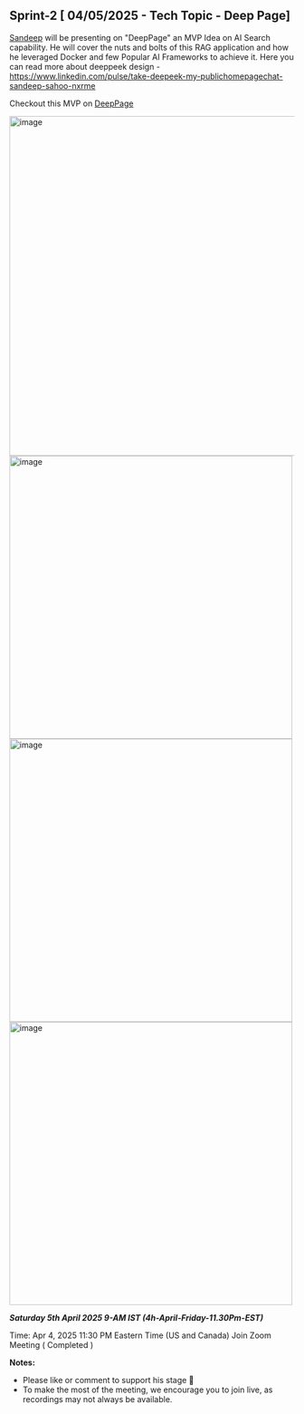 ## Sprint-2 [ 04/05/2025 - Tech Topic - Deep Page]

[Sandeep](www.interviewdose.com/contacts) will be presenting on "DeepPage" an MVP Idea on AI Search capability. 
He will cover the nuts and bolts of this RAG application and how he leveraged Docker and few Popular AI Frameworks to achieve it.
Here you can read more about deeppeek design - https://www.linkedin.com/pulse/take-deepeek-my-publichomepagechat-sandeep-sahoo-nxrme

Checkout this MVP on [DeepPage](http://publichome.page/chat)

<img width="600" alt="image" src="https://github.com/user-attachments/assets/96a5037a-391a-404e-a77e-dba2e6ebb93c" />
<img width="500" alt="image" src="https://github.com/user-attachments/assets/083305f5-748d-4845-9abe-1012527a7585" />

<img width="500" alt="image" src="https://github.com/user-attachments/assets/e6e1b0b4-5c6e-4243-b7a9-2d8b686d9269" />

<img width="500" alt="image" src="https://github.com/user-attachments/assets/a692ec3c-8103-46db-852f-5eafb1d6df4f" />


_**Saturday 5th April 2025 9-AM IST (4h-April-Friday-11.30Pm-EST)**_

Time: Apr 4, 2025 11:30 PM Eastern Time (US and Canada)
Join Zoom Meeting ( Completed )

**Notes:**
- Please like or comment to support his stage 🚀
- To make the most of the meeting, we encourage you to join live, as recordings may not always be available.
